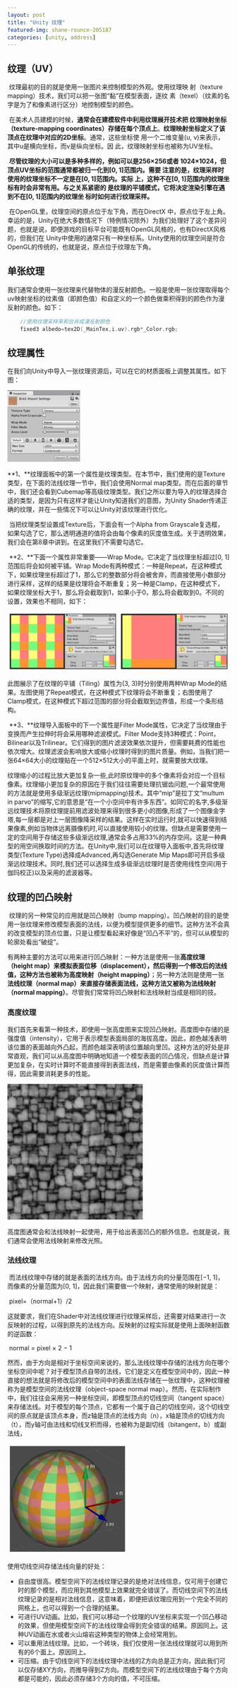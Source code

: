 ```yaml
---
layout: post
title: "Unity 纹理"
featured-img: shane-rounce-205187
categories: [unity, address]
---
```




## 纹理（UV）

​	纹理最初的目的就是使用一张图片来控制模型的外观。使用纹理映 射（texture mapping）技术，我们可以把一张图“黏”在模型表面，逐纹 素（texel）（纹素的名字是为了和像素进行区分）地控制模型的颜色。

​	在美术人员建模的时候，**通常会在建模软件中利用纹理展开技术把 纹理映射坐标（texture-mapping coordinates）存储在每个顶点上**。**纹理映射坐标定义了该顶点在纹理中对应的2D坐标**。通常，这些坐标使 用一个二维变量(u, v)来表示，其中u是横向坐标，而v是纵向坐标。因 此，纹理映射坐标也被称为UV坐标。

​	**尽管纹理的大小可以是多种多样的，例如可以是256×256或者 1024×1024，但顶点UV坐标的范围通常都被归一化到[0, 1]范围内。需要 注意的是，纹理采样时使用的纹理坐标不一定是在[0, 1]范围内。实际 上，这种不在[0, 1]范围内的纹理坐标有时会非常有用。与之关系紧密的 是纹理的平铺模式，它将决定渲染引擎在遇到不在[0, 1]范围内的纹理坐 标时如何进行纹理采样。**

​	在OpenGL里，纹理空间的原点位于左下角，而在DirectX 中，原点位于左上角。幸运的是，Unity在绝大多数情况下（特例情况除外）为我们处理好了这个差异问题，也就是说，即便游戏的目标平台可能既有OpenGL风格的，也有DirectX风格的，但我们在 Unity中使用的通常只有一种坐标系。Unity使用的纹理空间是符合 OpenGL的传统的，也就是说，原点位于纹理左下角。



## 单张纹理

​	我们通常会使用一张纹理来代替物体的漫反射颜色。一般是使用一张纹理取得每个uv映射坐标的纹素值（即颜色值）和自定义的一个颜色做乘积得到的颜色作为漫反射的颜色。如下：

```c
	//使用纹理采样来和合并成漫反射颜色
	fixed3 albedo=tex2D(_MainTex,i.uv).rgb*_Color.rgb;
```





## 纹理属性

在我们向Unity中导入一张纹理资源后，可以在它的材质面板上调整其属性。如下图：

![](../assets/img/resources/improtTexturProperty.jpg)

​	**1、**纹理面板中的第一个属性是纹理类型。在本节中，我们使用的是Texture类型，在下面的法线纹理一节中，我们会使用Normal map类型。而在后面的章节中，我们还会看到Cubemap等高级纹理类型。我们之所以要为导入的纹理选择合适的类型，是因为只有这样才能让Unity知道我们的意图，为Unity Shader传递正确的纹理，并在一些情况下可以让Unity对该纹理进行优化。

​	当把纹理类型设置成Texture后，下面会有一个Alpha from Grayscale复选框，如果勾选了它，那么透明通道的值将会由每个像素的灰度值生成。关于透明效果，我们会在第8章中讲到。在这里我们不需要勾选它。

​	**2、**下面一个属性非常重要——Wrap Mode。它决定了当纹理坐标超过[0, 1]范围后将会如何被平铺。Wrap Mode有两种模式：一种是Repeat，在这种模式下，如果纹理坐标超过了1，那么它的整数部分将会被舍弃，而直接使用小数部分进行采样，这样的结果是纹理将会不断重复；另一种是Clamp，在这种模式下，如果纹理坐标大于1，那么将会截取到1，如果小于0，那么将会截取到0。不同的设置，效果也不相同，如下：

![](../assets/img/resources/wrapModeSetting.jpg)

此图展示了在纹理的平铺（Tiling）属性为(3, 3)时分别使用两种Wrap Mode的结果。左图使用了Repeat模式，在这种模式下纹理将会不断重复；右图使用了Clamp模式，在这种模式下超过范围的部分将会截取到边界值，形成一个条形结构。

​	**3、**纹理导入面板中的下一个属性是Filter Mode属性，它决定了当纹理由于变换而产生拉伸时将会采用哪种滤波模式。Filter Mode支持3种模式：Point，Bilinear以及Trilinear。它们得到的图片滤波效果依次提升，但需要耗费的性能也依次增大。纹理滤波会影响放大或缩小纹理时得到的图片质量。例如，当我们把一张64×64大小的纹理贴在一个512×512大小的平面上时，就需要放大纹理。

​	纹理缩小的过程比放大更加复杂一些,此时原纹理中的多个像素将会对应一个目标像素。纹理缩小更加复杂的原因在于我们往往需要处理抗锯齿问题,一个最常使用的方法就是使用多级渐远纹理(mipmapping)技术。其中“mip”是拉丁文“multum in parvo”的缩写,它的意思是“在一个小空间中有许多东西”。如同它的名字,多级渐远纹理技术将原纹理提前用滤波处理来得到很多更小的图像,形成了一个图像金字塔,每一层都是对上一层图像降采样的结果。这样在实时运行时,就可以快速得到结果像素,例如当物体远离摄像机时,可以直接使用较小的纹理。但缺点是需要使用一定的空间用于存储这些多级渐远纹理,通常会多占用33%的内存空间。这是一种典型的用空间换取时间的方法。在Unity中,我们可以在纹理导入面板中,首先将纹理类型(Texture Type)选择成Advanced,再勾选Generate Mip Maps即可开启多级渐远纹理技术。同时,我们还可以选择生成多级渐远纹理时是否使用线性空间(用于伽玛校正)以及采用的滤波器等。







## 纹理的凹凸映射

​	纹理的另一种常见的应用就是凹凸映射（bump mapping）。凹凸映射的目的是使用一张纹理来修改模型表面的法线，以便为模型提供更多的细节。这种方法不会真的改变模型的顶点位置，只是让模型看起来好像是“凹凸不平”的，但可以从模型的轮廓处看出“破绽”。

​	有两种主要的方法可以用来进行凹凸映射：一种方法是使用一张**高度纹理（height map）**来模拟表面位移（displacement），然后得到一个修改后的法线值，这种方法也被称为**高度映射（height mapping）**；另一种方法则是使用一张**法线纹理（normal map）**来直接存储表面法线，这种方法又被称为**法线映射（normal mapping）**。尽管我们常常将凹凸映射和法线映射当成是相同的技。



### 高度纹理

​	我们首先来看第一种技术，即使用一张高度图来实现凹凸映射。高度图中存储的是强度值（intensity），它用于表示模型表面局部的海拔高度。因此，颜色越浅表明该位置的表面越向外凸起，而颜色越深表明该位置越向里凹。这种方法的好处是非常直观，我们可以从高度图中明确地知道一个模型表面的凹凸情况，但缺点是计算更加复杂，在实时计算时不能直接得到表面法线，而是需要由像素的灰度值计算而得，因此需要消耗更多的性能。

![](../assets/img/resources/HeightMapTexture.png)

​	高度图通常会和法线映射一起使用，用于给出表面凹凸的额外信息。也就是说，我们通常会使用法线映射来修改光照。





### 法线纹理

​	而法线纹理中存储的就是表面的法线方向。由于法线方向的分量范围在[−1, 1]，而像素的分量范围为[0, 1]，因此我们需要做一个映射，通常使用的映射就是：

​																		pixel=（normal+1）/2

​	这就要求，我们在Shader中对法线纹理进行纹理采样后，还需要对结果进行一次反映射的过程，以得到原先的法线方向。反映射的过程实际就是使用上面映射函数的逆函数：

​																		normal = pixel × 2 − 1

​	然而，由于方向是相对于坐标空间来说的，那么法线纹理中存储的法线方向在哪个坐标空间中呢？对于模型顶点自带的法线，它们是定义在模型空间中的，因此一种直接的想法就是将修改后的模型空间中的表面法线存储在一张纹理中，这种纹理被称为是模型空间的法线纹理（object-space normal map）。然而，在实际制作中，我们往往会采用另一种坐标空间，即模型顶点的切线空间（tangent space）来存储法线。对于模型的每个顶点，它都有一个属于自己的切线空间，这个切线空间的原点就是该顶点本身，而z轴是顶点的法线方向（n），x轴是顶点的切线方向（t），而y轴可由法线和切线叉积而得，也被称为是副切线（bitangent，b）或副法线，

<img src="../assets/img/resources/TangentSpaceModel.png" style="zoom:50%;" />

使用切线空间存储法线向量的好处：

- 自由度很高。模型空间下的法线纹理记录的是绝对法线信息，仅可用于创建它时的那个模型，而应用到其他模型上效果就完全错误了。而切线空间下的法线纹理记录的是相对法线信息，这意味着，即便把该纹理应用到一个完全不同的网格上，也可以得到一个合理的结果。
- 可进行UV动画。比如，我们可以移动一个纹理的UV坐标来实现一个凹凸移动的效果，但使用模型空间下的法线纹理会得到完全错误的结果。原因同上。这种UV动画在水或者火山熔岩这种类型的物体上会经常用到。
- 可以重用法线纹理。比如，一个砖块，我们仅使用一张法线纹理就可以用到所有的6个面上。原因同上。
- 可压缩。由于切线空间下的法线纹理中法线的Z方向总是正方向，因此我们可以仅存储XY方向，而推导得到Z方向。而模型空间下的法线纹理由于每个方向都是可能的，因此必须存储3个方向的值，不可压缩。







































































